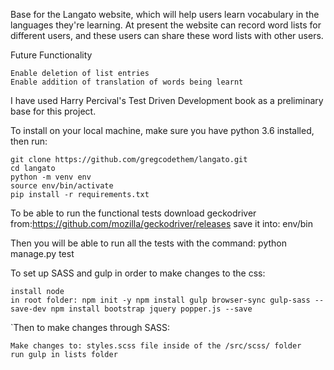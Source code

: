 Base for the Langato website, which will help users learn vocabulary in the languages they're learning. At present the website can record word lists for different users, and these users can share these word lists with other users.

Future Functionality

    Enable deletion of list entries
    Enable addition of translation of words being learnt

I have used Harry Percival's Test Driven Development book as a preliminary base for this project.

To install on your local machine, make sure you have python 3.6 installed, then run:
	
	git clone https://github.com/gregcodethem/langato.git
	cd langato
	python -m venv env
	source env/bin/activate
	pip install -r requirements.txt


To be able to run the functional tests 
	download geckodriver from:https://github.com/mozilla/geckodriver/releases
	save it into: env/bin

Then you will be able to run all the tests with the command:
	python manage.py test


To set up SASS and gulp in order to make changes to the css:

	install node
	in root folder: npm init -y npm install gulp browser-sync gulp-sass --save-dev npm install bootstrap jquery popper.js --save

`Then to make changes through SASS:

	Make changes to: styles.scss file inside of the /src/scss/ folder
	run gulp in lists folder
